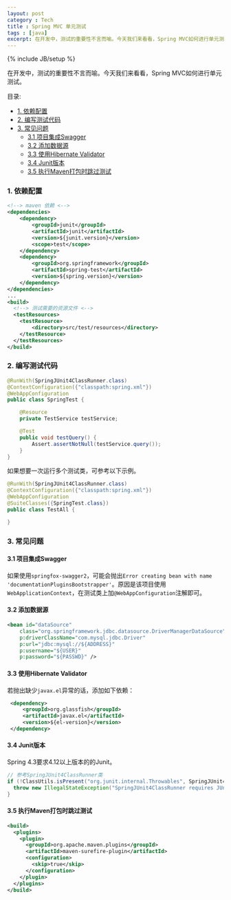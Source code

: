 ```yaml
---
layout: post
category : Tech
title : Spring MVC 单元测试
tags : [java]
excerpt: 在开发中，测试的重要性不言而喻。今天我们来看看，Spring MVC如何进行单元测试。
---
```

{% include JB/setup %}

在开发中，测试的重要性不言而喻。今天我们来看看，Spring MVC如何进行单元测试。

目录:
<!-- @import "[TOC]" {cmd="toc" depthFrom=2 depthTo=6 orderedList=false} -->
<!-- code_chunk_output -->

* [1. 依赖配置](#1-依赖配置)
* [2. 编写测试代码](#2-编写测试代码)
* [3. 常见问题](#3-常见问题)
	* [3.1 项目集成Swagger](#31-项目集成swagger)
	* [3.2 添加数据源](#32-添加数据源)
	* [3.3 使用Hibernate Validator](#33-使用hibernate-validator)
	* [3.4 Junit版本](#34-junit版本)
	* [3.5 执行Maven打包时跳过测试](#35-执行maven打包时跳过测试)

<!-- /code_chunk_output -->


### 1. 依赖配置

```xml
<!--> maven 依赖 <-->
<dependencies>
    <dependency>
        <groupId>junit</groupId>
        <artifactId>junit</artifactId>
        <version>${junit.version}</version>
        <scope>test</scope>
    </dependency>
    <dependency>
        <groupId>org.springframework</groupId>
        <artifactId>spring-test</artifactId>
        <version>${spring.version}</version>
    </dependency>
</dependencies>
...
<build>
  <!--> 测试需要的资源文件 <-->
  <testResources>
    <testResource>
        <directory>src/test/resources</directory>
    </testResource>
  </testResources>
</build>
```

### 2. 编写测试代码

```java
@RunWith(SpringJUnit4ClassRunner.class)
@ContextConfiguration({"classpath:spring.xml"})
@WebAppConfiguration
public class SpringTest {

    @Resource
    private TestService testService;

    @Test
    public void testQuery() {
        Assert.assertNotNull(testService.query());
    }
}
```

如果想要一次运行多个测试类，可参考以下示例。

```java
@RunWith(SpringJUnit4ClassRunner.class)
@ContextConfiguration({"classpath:spring.xml"})
@WebAppConfiguration
@SuiteClasses({SpringTest.class})
public class TestAll {

}
```

### 3. 常见问题

#### 3.1 项目集成Swagger

如果使用`springfox-swagger2`，可能会抛出`Error creating bean with name 'documentationPluginsBootstrapper'`。原因是该项目使用`WebApplicationContext`，在测试类上加`@WebAppConfiguration`注解即可。

#### 3.2 添加数据源

```xml
<bean id="dataSource"
    class="org.springframework.jdbc.datasource.DriverManagerDataSource"
    p:driverClassName="com.mysql.jdbc.Driver"
    p:url="jdbc:mysql://${ADDRESS}"
    p:username="${USER}"
    p:password="${PASSWD}" />
```

#### 3.3 使用Hibernate Validator

若抛出缺少`javax.el`异常的话，添加如下依赖：

```xml
 <dependency>
     <groupId>org.glassfish</groupId>
     <artifactId>javax.el</artifactId>
     <version>${el-version}</version>
 </dependency>
```

#### 3.4 Junit版本

Spring 4.3要求4.12以上版本的的Junit。

```java
// 参考SpringJUnit4ClassRunner类
if (!ClassUtils.isPresent("org.junit.internal.Throwables", SpringJUnit4ClassRunner.class.getClassLoader())) {
  throw new IllegalStateException("SpringJUnit4ClassRunner requires JUnit 4.12 or higher.");
}
```

#### 3.5 执行Maven打包时跳过测试

```xml
<build>
  <plugins>
    <plugin>
      <groupId>org.apache.maven.plugins</groupId>
      <artifactId>maven-surefire-plugin</artifactId>
      <configuration>
        <skip>true</skip>
      </configuration>
    </plugin>
  </plugins>
</build>
```
